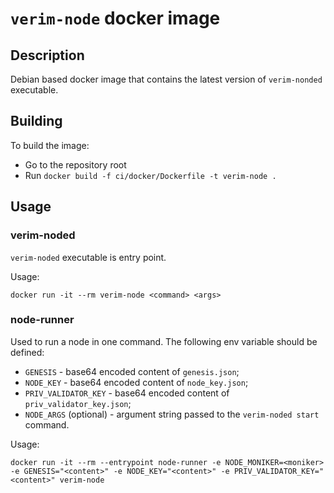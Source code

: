 # `verim-node` docker image

## Description

Debian based docker image that contains the latest version of `verim-nonded` executable.

## Building

To build the image:

- Go to the repository root
- Run `docker build -f ci/docker/Dockerfile -t verim-node .`

## Usage

### verim-noded

`verim-noded` executable is entry point.

Usage:

```
docker run -it --rm verim-node <command> <args>
```

### node-runner

Used to run a node in one command. The following env variable should be defined:

- `GENESIS` - base64 encoded content of `genesis.json`;
- `NODE_KEY` - base64 encoded content of `node_key.json`;
- `PRIV_VALIDATOR_KEY` - base64 encoded content of `priv_validator_key.json`;
- `NODE_ARGS` (optional) - argument string passed to the `verim-noded start` command.

Usage:

```
docker run -it --rm --entrypoint node-runner -e NODE_MONIKER=<moniker> -e GENESIS="<content>" -e NODE_KEY="<content>" -e PRIV_VALIDATOR_KEY="<content>" verim-node
```
